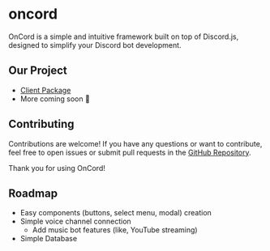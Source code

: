 # oncord
OnCord is a simple and intuitive framework built on top of Discord.js, designed to simplify your Discord bot development.

## Our Project
- [Client Package](https://github.com/igorwastaken/oncord/tree/main/packages/client)
- More coming soon 👀

## Contributing

Contributions are welcome! If you have any questions or want to contribute, feel free to open issues or submit pull requests in the [GitHub Repository](https://github.com/igorwastaken/oncord).

Thank you for using OnCord!

## Roadmap
- Easy components (buttons, select menu, modal) creation
- Simple voice channel connection
  - Add music bot features (like, YouTube streaming)
- Simple Database
